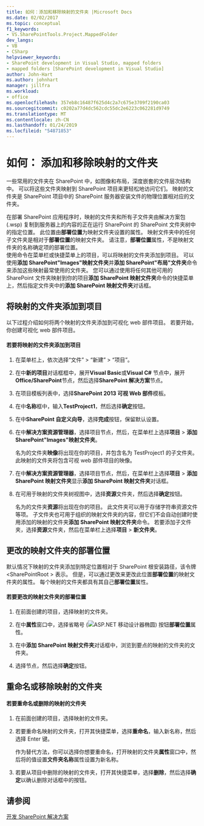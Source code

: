 ```yaml
---
title: 如何：添加和移除映射的文件夹 |Microsoft Docs
ms.date: 02/02/2017
ms.topic: conceptual
f1_keywords:
- VS.SharePointTools.Project.MappedFolder
dev_langs:
- VB
- CSharp
helpviewer_keywords:
- SharePoint development in Visual Studio, mapped folders
- mapped folders [SharePoint development in Visual Studio]
author: John-Hart
ms.author: johnhart
manager: jillfra
ms.workload:
- office
ms.openlocfilehash: 357eb8c16487f625d4c2a7c675e3709f2190ca03
ms.sourcegitcommit: c0202a77d4dc562cdc55dc2e6223c062281d9749
ms.translationtype: MT
ms.contentlocale: zh-CN
ms.lasthandoff: 01/24/2019
ms.locfileid: "54871853"
---
```

# <a name="how-to-add-and-remove-mapped-folders"></a>如何： 添加和移除映射的文件夹
  一些常用的文件夹在 SharePoint 中，如图像和布局，深度嵌套的文件层次结构中。 可以将这些文件夹映射到 SharePoint 项目来更轻松地访问它们。 映射的文件夹是 SharePoint 项目中的 SharePoint 服务器安装文件的物理位置相对应的文件夹。  
  
 在部署 SharePoint 应用程序时，映射的文件夹和所有子文件夹由解决方案包 (.wsp) 复制到服务器上的内容的正在运行 SharePoint 的 SharePoint 文件夹树中的指定位置。 此位置由**部署位置**为映射文件夹设置的属性。 映射文件夹中的任何子文件夹是相对于**部署位置**的映射文件夹。 请注意，**部署位置**属性，不是映射文件夹的名称确定项的部署位置。  
 使用命令在菜单栏或快捷菜单上的项目，可以将映射的文件夹添加到项目。 可以使用**添加 SharePoint"Images"映射文件夹**并**添加 SharePoint"布局"文件夹**命令来添加这些映射最常使用的文件夹。 您可以通过使用将任何其他可用的 SharePoint 文件夹映射到你的项目**添加 SharePoint 映射文件夹**命令的快捷菜单上，然后指定文件夹中的**添加 SharePoint 映射文件夹**对话框。  
  
## <a name="add-mapped-folders-to-a-project"></a>将映射的文件夹添加到项目  
 以下过程介绍如何将两个映射的文件夹添加到可视化 web 部件项目。 若要开始，你创建可视化 web 部件项目。  
  
#### <a name="to-add-mapped-folders-to-a-project"></a>若要将映射的文件夹添加到项目  
  
1.  在菜单栏上，依次选择“文件” > “新建” > “项目”。  
  
2.  在中**新的项目**对话框框中，展开**Visual Basic**或**Visual C#** 节点中，展开**Office/SharePoint**节点，然后选择**SharePoint 解决方案**节点。  
  
3.  在项目模板列表中，选择**SharePoint 2013 可视 Web 部件**模板。  
  
4.  在中**名称**框中，输入**TestProject1**，然后选择**确定**按钮。  
  
5.  在中**SharePoint 自定义向导**，选择**完成**按钮，保留默认设置。  
  
6.  在中**解决方案资源管理器**，选择项目节点，然后，在菜单栏上选择**项目** > **添加 SharePoint"Images"映射文件夹**。  
  
     名为的文件夹**映像**将出现在你的项目，并包含名为 TestProject1 的子文件夹。 此映射的文件夹将包含可视 web 部件项目的映像。  
  
7.  在中**解决方案资源管理器**，选择项目节点，然后，在菜单栏上选择**项目** > **添加 SharePoint 映射文件夹**显示**添加 SharePoint 映射文件夹**对话框。  
  
8.  在可用于映射的文件夹树视图中，选择**资源**文件夹，然后选择**确定**按钮。  
  
     名为的文件夹**资源**将出现在你的项目。 此文件夹可以用于存储字符串资源文件等项。 子文件夹也可用于组织的映射文件夹的内容，但它们不会自动创建时使用添加的映射的文件夹**添加 SharePoint 映射文件夹**命令。 若要添加子文件夹，选择**资源**文件夹，然后在菜单栏上选择**项目** > **新文件夹**。  
  
## <a name="change-the-deployment-location-of-a-mapped-folder"></a>更改的映射文件夹的部署位置  
 默认情况下映射的文件夹添加到特定位置相对于 SharePoint 根安装路径，该令牌\<SharePointRoot > 表示。 但是，可以通过更改来更改此位置**部署位置**的映射文件夹的属性。 每个映射的文件夹都具有其自己**部署位置**属性。  
  
#### <a name="to-change-the-deployment-location-of-a-mapped-folder"></a>若要更改的映射文件夹的部署位置  
  
1.  在前面创建的项目，选择映射的文件夹。  
  
2.  在中**属性**窗口中，选择省略号 (![ASP.NET 移动设计器椭圆](../sharepoint/media/mwellipsis.gif "ASP.NET 移动设计器椭圆")) 按钮**部署位置**属性。  
  
3.  在中**添加 SharePoint 映射文件夹**对话框中，浏览到要点的映射的文件夹的文件夹。  
  
4.  选择节点，然后选择**确定**按钮。  
  
## <a name="rename-or-remove-mapped-folders"></a>重命名或移除映射的文件夹  
  
#### <a name="to-rename-or-remove-a-mapped-folder"></a>若要重命名或删除的映射的文件夹  
  
1.  在前面创建的项目，选择映射的文件夹。  
  
2.  若要重命名映射的文件夹，打开其快捷菜单，选择**重命名**，输入新名称，然后选择 Enter 键。  
  
     作为替代方法，你可以选择你想要重命名，打开映射的文件夹**属性**窗口中，然后将的值设置**文件夹名称**属性设置为新名称。  
  
3.  若要从项目中删除的映射的文件夹，打开其快捷菜单，选择**删除**，然后选择**确定**以确认删除对话框中的按钮。  
  
## <a name="see-also"></a>请参阅
 [开发 SharePoint 解决方案](../sharepoint/developing-sharepoint-solutions.md)  
